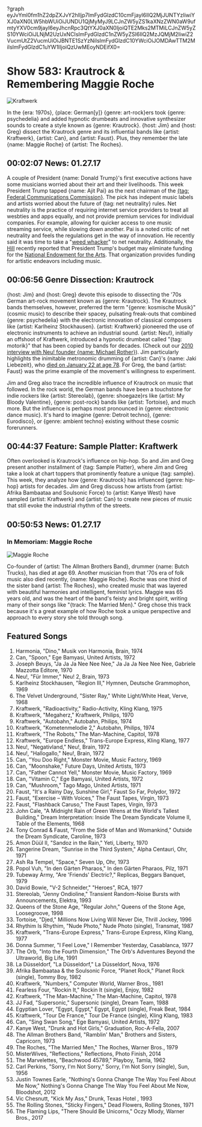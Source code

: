 ?graph eyJvYml0fm1hZ2dpZXJvY2hlIjp7ImFydGlzdC10cmFjayI6IlQ2MjJUNTYzIiwiYXJ0aXN0LW5hbWUiOiJUNDU1QjMyMyJ9LCJnZW5yZS1kaXNzZWN0aW9ufmtyYXV0cm9jayI6eyJhcnRpc3QtYXJ0aXN0IjoiQTE2Mks2MTMiLCJnZW5yZS10YWciOiJLNjM2UzUxNCIsImFydGlzdC1nZW5yZSI6IlQ2MzJQMjM2IiwiZ2VucmUtZ2VucmUiOiJBNTE1SzYzNiIsImFydGlzdC10YWciOiJOMDAwTTM2MiIsImFydGlzdC1uYW1lIjoiQzUwMEoyNDEifX0=

# Show 583: Krautrock & Remembering Maggie Roche

![Kraftwerk](https://sound-images.s3.amazonaws.com/images/2017/krautrock_web.gif)

In the {era: 1970s}, {place: German[y]} {genre: art-rock}ers took {genre: psychedelia} and added hypnotic drumbeats and innovative synthesizer sounds to create a style known as {genre: Krautrock}. {host: Jim} and {host: Greg} dissect the Krautrock genre and its influential bands like {artist: Kraftwerk}, {artist: Can}, and {artist: Faust}. Plus, they remember the late {name: Maggie Roche} of {artist: The Roches}.

## 00:02:07 News: 01.27.17
A couple of President {name: Donald Trump}'s first executive actions have some musicians worried about their art and their livelihoods. This week President Trump tapped {name: Ajit Pai} as the next chairman of the [{tag: Federal Communications Commission}](https://www.fcc.gov/document/statement-ajit-pai-being-designated-chairman-president-trump). The pick has indepent music labels and artists worried about the future of {tag: net neutrality} rules.  Net neutrality is the practice of requiring internet service providers to treat all wesbties and apps equally, and not provide premium services for individual companies. For example, allowing for quicker access to one music streaming service, while slowing down another. Pai is a noted critic of net neutrality and feels the regulations get in the way of innovation. He recently said it was time to take a "[weed whacker](http://www.chicagotribune.com/entertainment/music/kot/ct-net-neutrality-fcc-ajit-pai-ent-0126-20170124-column.html)" to net neutrality. Additionally, the [Hill](http://thehill.com/policy/finance/314991-trump-team-prepares-dramatic-cuts) recently reported that President Trump's budget may eliminate funding for the [National Endowment for the Arts](http://www.nea.org/). That organization provides funding for artistic endeavors including music. 



## 00:06:56 Genre Dissection: Krautrock

{host: Jim} and {host: Greg} devote this episode to dissecting the '70s German art-rock movement known as {genre: Krautrock}. The Krautrock bands themselves, however, preferred the term "{genre: kosmische Musik}" (cosmic music) to describe their spacey, pulsating freak-outs that combined {genre: psychedelia} with the electronic innovation of classical composers like {artist: Karlheinz Stockhausen}. {artist: Kraftwerk} pioneered the use of electronic instruments to achieve an industrial sound. {artist: Neu!}, initially an offshoot of Kraftwerk, introduced a hypnotic drumbeat called "{tag: motorik}" that has been copied by bands for decades. (Check out our [2010 interview with Neu! founder {name: Michael Rother}](http://soundopinions.org/show/253/)). Jim particularly highlights the inimitable metronomic drumming of {artist: Can}'s {name: Jaki Liebezeit}, who [died on January 22 at age 78](https://www.wbez.org/shows/jim-derogatis/mourning-the-passing-of-the-great-percussive-engine-of-krautrock/1413bcba-4ac8-4e2b-bfef-7e4909366f05). For Greg, the band {artist: Faust} was the prime example of the movement's willingness to experiment.

Jim and Greg also trace the incredible influence of Krautrock on music that followed. In the rock world, the German bands have been a touchstone for indie rockers like {artist: Stereolab}, {genre: shoegaze}rs like {artist: My Bloody Valentine}, {genre: post-rock} bands like {artist: Tortoise}, and much more. But the influence is perhaps most pronounced in {genre: electronic dance music}. It's hard to imagine {genre: Detroit techno}, {genre: Eurodisco}, or {genre: ambient techno} existing without these cosmic forerunners.

## 00:44:37 Feature: Sample Platter: Kraftwerk
Often overlooked is Krautrock's influence on hip-hop. So and Jim and Greg present another installment of {tag: Sample Platter}, where Jim and Greg take a look at chart toppers that prominently feature a unique {tag: sample}. This week, they analyze how {genre: Krautrock} has influenced {genre: hip-hop} artists for decades. Jim and Greg discuss how artists from {artist: Afrika Bambaataa and Soulsonic Force} to {artist: Kanye West} have sampled {artist: Kraftwerk} and {artist: Can} to create new pieces of music that still evoke the industrial rhythm of the streets.

## 00:50:53 News: 01.27.17

### In Memoriam: Maggie Roche
![Maggie Roche](https://sound-images.s3.amazonaws.com/images/2017/maggie.jpg)

Co-founder of {artist: The Allman Brothers Band}, drummer {name: Butch Trucks}, has died at age 69. Another musician from that '70s era of folk music also died recently, {name: Maggie Roche}. Roche was one third of the sister band {artist: The Roches}, who created music that was layered with beautiful harmonies and intelligent, feminist lyrics. Maggie was 65 years old, and was the heart of the band's feisty and bright spirit, writing many of their songs like "{track: The Married Men}." Greg chose this track because it's a great example of how Roche took a unique perspective and approach to every story she told through song.

## Featured Songs

1. Harmonia, "Dino," Musik von Harmonia, Brain, 1974
1. Can, "Spoon," Ege Bamyasi, United Artists, 1972
1. Joseph Beuys, "Ja Ja Ja Nee Nee Nee," Ja Ja Ja Nee Nee Nee, Gabriele Mazzotta Editore, 1970
1. Neu!, "Für Immer," Neu! 2, Brain, 1973
1. Karlheinz Stockhausen, "Region III," Hymnen, Deutsche Grammophon, 1969
1. The Velvet Underground, "Sister Ray," White Light/White Heat, Verve, 1968
1. Kraftwerk, "Radioactivity," Radio-Activity, Kling Klang, 1975
1. Kraftwerk, "Megaherz," Kraftwerk, Philips, 1970
1. Kraftwerk, "Autobahn," Autobahn, Philips, 1974
1. Kraftwerk, "Kometenmelodie 2," Autobahn, Philips, 1974
1. Kraftwerk, "The Robots," The Man-Machine, Capitol, 1978
1. Kraftwerk, "Europe Endless," Trans-Europe Express, Kling Klang, 1977
1. Neu!, "Negativland," Neu!, Brain, 1972
1. Neu!, "Hallogallo," Neu!, Brain, 1972
1. Can, "You Doo Right," Monster Movie, Music Factory, 1969
1. Can, "Moonshake," Future Days, United Artists, 1973
1. Can, "Father Cannot Yell," Monster Movie, Music Factory, 1969
1. Can, "Vitamin C," Ege Bamyasi, United Artists, 1972
1. Can, "Mushroom," Tago Mago, United Artists, 1971
1. Faust, "It's a Rainy Day, Sunshine Girl," Faust So Far, Polydor, 1972
1. Faust, "Exercise – With Voices," The Faust Tapes, Virgin, 1973
1. Faust, "Flashback Caruso," The Faust Tapes, Virgin, 1973
1. John Cale, "A Midnight Rain of Green Wrens at the World's Tallest Building," Dream Interpretation: Inside The Dream Syndicate Volume II, Table of the Elements, 1968
1. Tony Conrad & Faust, "From the Side of Man and Womankind," Outside the Dream Syndicate, Caroline, 1973
1. Amon Düül II, "Sandoz in the Rain," Yeti, Liberty, 1970
1. Tangerine Dream, "Sunrise in the Third System," Alpha Centauri, Ohr, 1971
1. Ash Ra Tempel, "Space," Seven Up, Ohr, 1973
1. Popol Vuh, "In den Gärten Pharaos," In den Gärten Pharaos, Pilz, 1971
1. Tubeway Army, "Are 'Friends' Electric?," Replicas, Beggars Banquet, 1979
1. David Bowie, "V-2 Schneider," "Heroes", RCA, 1977
1. Stereolab, "Jenny Ondioline," Transient Random-Noise Bursts with Announcements, Elektra, 1993
1. Queens of the Stone Age, "Regular John," Queens of the Stone Age, Loosegroove, 1998
1. Tortoise, "Djed," Millions Now Living Will Never Die, Thrill Jockey, 1996
1. Rhythim Is Rhythim, "Nude Photo," Nude Photo (single), Transmat, 1987
1. Kraftwerk, "Trans-Europe Express," Trans-Europe Express, Kling Klang, 1977
1. Donna Summer, "I Feel Love," I Remember Yesterday, Casablanca, 1977
1. The Orb, "Into the Fourth Dimension," The Orb's Adventures Beyond the Ultraworld, Big Life, 1991
1. La Düsseldorf, "La Düsseldorf," La Düsseldorf, Nova, 1976
1. Afrika Bambaataa & the Soulsonic Force, "Planet Rock," Planet Rock (single), Tommy Boy, 1982
1. Kraftwerk, "Numbers," Computer World, Warner Bros., 1981
1. Fearless Four, "Rockin It," Rockin It (single), Enjoy, 1982
1. Kraftwerk, "The Man-Machine," The Man-Machine, Capitol, 1978
1. JJ Fad, "Supersonic," Supersonic (single), Dream Team, 1988
1. Egyptian Lover, "Egypt, Egypt," Egypt, Egypt (single), Freak Beat, 1984
1. Kraftwerk, "Tour De France," Tour De France (single), Kling Klang, 1983
1. Can, "Sing Swan Song," Ege Bamyasi, United Artists, 1972
1. Kanye West, "Drunk and Hot Girls," Graduation, Roc-A-Fella, 2007
1. The Allman Brothers Band, "Ramblin' Man," Brothers and Sisters, Capricorn, 1973
1. The Roches, "The Married Men," The Roches, Warner Bros., 1979
1. MisterWives, "Reflections," Reflections, Photo Finish, 2014
1. The Marvelettes, "Beachwood 45789," Playboy, Tamla, 1962
1. Carl Perkins, "Sorry, I'm Not Sorry," Sorry, I'm Not Sorry (single), Sun, 1956
1. Justin Townes Earle, "Nothing's Gonna Change The Way You Feel About Me Now," Nothing's Gonna Change The Way You Feel About Me Now, Bloodshot, 2012
1. Vic Chesnutt, "Kick My Ass," Drunk, Texas Hotel , 1993
1. The Rolling Stones, "Sticky Fingers," Dead Flowers, Rolling Stones, 1971
1. The Flaming Lips, "There Should Be Unicorns," Oczy Mlody, Warner Bros., 2017
